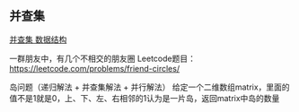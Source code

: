 ## 并查集
[并查集 数据结构](../../../java/data_struct/ds3_并查集)


一群朋友中，有几个不相交的朋友圈
Leetcode题目：https://leetcode.com/problems/friend-circles/

岛问题（递归解法 + 并查集解法 + 并行解法）
给定一个二维数组matrix，里面的值不是1就是0，上、下、左、右相邻的1认为是一片岛，返回matrix中岛的数量

